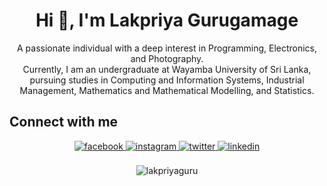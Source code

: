 <h1 align="center">Hi 👋, I'm Lakpriya Gurugamage</h1>
<p align="center">A passionate individual with a deep interest in Programming, Electronics, and Photography.</br>
Currently, I am an undergraduate at Wayamba University of Sri Lanka, pursuing studies in Computing and Information Systems, Industrial Management, Mathematics and Mathematical Modelling, and Statistics.</p>

## Connect with me
<div align="center">
  <a href="https://www.facebook.com/lakpriyaguru/" target="_blank">
  <img src="https://img.shields.io/badge/Facebook-1877F2?style=for-the-badge&logo=facebook&logoColor=white" alt="facebook" style="margin-bottom: 5px;" />
  </a>
  <a href="https://www.instagram.com/lakpriyaguru/" target="_blank">
  <img src="https://img.shields.io/badge/Instagram-E4405F?style=for-the-badge&logo=instagram&logoColor=white" alt="instagram" style="margin-bottom: 5px;" />
  </a>
  <a href="https://twitter.com/lakpriya_guru" target="_blank">
  <img src="https://img.shields.io/badge/Twitter-1DA1F2?style=for-the-badge&logo=twitter&logoColor=white" alt="twitter" style="margin-bottom: 5px;" />
  </a>
  <a href="https://www.linkedin.com/in/lakpriyaguru/" target="_blank">
  <img src="https://img.shields.io/badge/LinkedIn-0077B5?style=for-the-badge&logo=linkedin&logoColor=white" alt="linkedin" style="margin-bottom: 5px;" />
  </a>
</div>

</br>

<div align="center">
  <img src="https://komarev.com/ghpvc/?username=lakpriyaguru&label=Profile%20views&color=357ec7&style=flat" alt="lakpriyaguru" />
</div>
